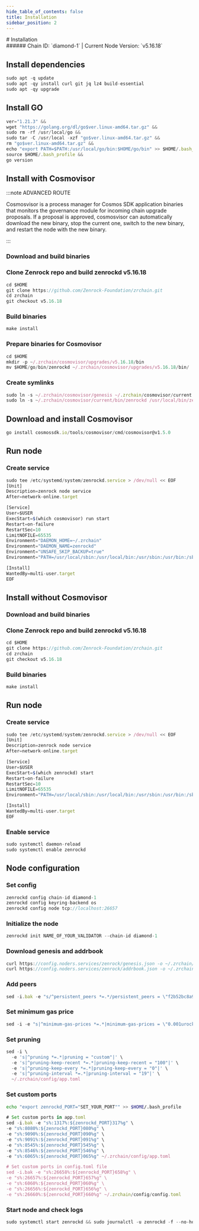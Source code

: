 ```yaml
---
hide_table_of_contents: false
title: Installation
sidebar_position: 2
---
```


<div class="h1-with-icon icon-zenrock">
# Installation
</div>
###### Chain ID: `diamond-1` | Current Node Version: `v5.16.18`

## Install dependencies

```js
sudo apt -q update
sudo apt -qy install curl git jq lz4 build-essential
sudo apt -qy upgrade
```

## Install GO
```js
ver="1.21.3" &&
wget "https://golang.org/dl/go$ver.linux-amd64.tar.gz" &&
sudo rm -rf /usr/local/go &&
sudo tar -C /usr/local -xzf "go$ver.linux-amd64.tar.gz" &&
rm "go$ver.linux-amd64.tar.gz" &&
echo "export PATH=$PATH:/usr/local/go/bin:$HOME/go/bin" >> $HOME/.bash_profile &&
source $HOME/.bash_profile &&
go version
```

## Install with Cosmovisor
:::note ADVANCED ROUTE

Cosmosvisor is a process manager for Cosmos SDK application binaries that monitors the governance module for incoming chain upgrade proposals. If a proposal is approved, cosmosvisor can automatically download the new binary, stop the current one, switch to the new binary, and restart the node with the new binary.

:::
### Download and build binaries
### Clone Zenrock repo and build zenrockd v5.16.18
```js
cd $HOME
git clone https://github.com/Zenrock-Foundation/zrchain.git
cd zrchain
git checkout v5.16.18
```

### Build binaries
```js
make install
```
### Prepare binaries for Cosmovisor
```js
cd $HOME
mkdir -p ~/.zrchain/cosmovisor/upgrades/v5.16.18/bin
mv $HOME/go/bin/zenrockd ~/.zrchain/cosmovisor/upgrades/v5.16.18/bin/
```

### Create symlinks
```js
sudo ln -s ~/.zrchain/cosmovisor/genesis ~/.zrchain/cosmovisor/current -f
sudo ln -s ~/.zrchain/cosmovisor/current/bin/zenrockd /usr/local/bin/zenrockd -f
```

## Download and install Cosmovisor
```js
go install cosmossdk.io/tools/cosmovisor/cmd/cosmovisor@v1.5.0
```

## Run node
### Create service
```js
sudo tee /etc/systemd/system/zenrockd.service > /dev/null << EOF
[Unit]
Description=zenrock node service
After=network-online.target

[Service]
User=$USER
ExecStart=$(which cosmovisor) run start
Restart=on-failure
RestartSec=10
LimitNOFILE=65535
Environment="DAEMON_HOME=~/.zrchain"
Environment="DAEMON_NAME=zenrockd"
Environment="UNSAFE_SKIP_BACKUP=true"
Environment="PATH=/usr/local/sbin:/usr/local/bin:/usr/sbin:/usr/bin:/sbin:/bin:/usr/games:/usr/local/games:/snap/bin:~/.zrchain/cosmovisor/current/bin"

[Install]
WantedBy=multi-user.target
EOF
```

## Install without Cosmovisor

### Download and build binaries
### Clone Zenrock repo and build zenrockd v5.16.18
```js
cd $HOME
git clone https://github.com/Zenrock-Foundation/zrchain.git
cd zrchain
git checkout v5.16.18
```

### Build binaries
```js
make install
```

## Run node
### Create service
```js
sudo tee /etc/systemd/system/zenrockd.service > /dev/null << EOF
[Unit]
Description=zenrock node service
After=network-online.target

[Service]
User=$USER
ExecStart=$(which zenrockd) start
Restart=on-failure
RestartSec=10
LimitNOFILE=65535
Environment="PATH=/usr/local/sbin:/usr/local/bin:/usr/sbin:/usr/bin:/sbin:/bin:/usr/games:/usr/local/games:/snap/bin"

[Install]
WantedBy=multi-user.target
EOF
```

### Enable service
```js
sudo systemctl daemon-reload
sudo systemctl enable zenrockd
```

## Node configuration
### Set config
```js
zenrockd config chain-id diamond-1
zenrockd config keyring-backend os
zenrockd config node tcp://localhost:26657
```

### Initialize the node
```js
zenrockd init NAME_OF_YOUR_VALIDATOR --chain-id diamond-1
```

### Download genesis and addrbook
```js
curl https://config.noders.services/zenrock/genesis.json -o ~/.zrchain/config/genesis.json
curl https://config.noders.services/zenrock/addrbook.json -o ~/.zrchain/config/addrbook.json
```
### Add peers
```js
sed -i.bak -e "s/^persistent_peers *=.*/persistent_peers = \"f2b52bc8a9931c9a1ea7090c7139b186733dcf73@zenrock-rpc.noders.services:49556\"/" ~/.zrchain/config/config.toml
```

### Set minimum gas price
```js
sed -i -e "s|^minimum-gas-prices *=.*|minimum-gas-prices = \"0.001urock\"|" ~/.zrchain/config/app.toml
```
### Set pruning
```js
sed -i \
  -e 's|^pruning *=.*|pruning = "custom"|' \
  -e 's|^pruning-keep-recent *=.*|pruning-keep-recent = "100"|' \
  -e 's|^pruning-keep-every *=.*|pruning-keep-every = "0"|' \
  -e 's|^pruning-interval *=.*|pruning-interval = "19"|' \
  ~/.zrchain/config/app.toml
```

### Set custom ports

```bash
echo "export zenrockd_PORT="SET_YOUR_PORT"" >> $HOME/.bash_profile
```

```js
# Set custom ports in app.toml
sed -i.bak -e "s%:1317%:${zenrockd_PORT}317%g" \
-e "s%:8080%:${zenrockd_PORT}080%g" \
-e "s%:9090%:${zenrockd_PORT}090%g" \
-e "s%:9091%:${zenrockd_PORT}091%g" \
-e "s%:8545%:${zenrockd_PORT}545%g" \
-e "s%:8546%:${zenrockd_PORT}546%g" \
-e "s%:6065%:${zenrockd_PORT}065%g" ~/.zrchain/config/app.toml

# Set custom ports in config.toml file
sed -i.bak -e "s%:26658%:${zenrockd_PORT}658%g" \
-e "s%:26657%:${zenrockd_PORT}657%g" \
-e "s%:6060%:${zenrockd_PORT}060%g" \
-e "s%:26656%:${zenrockd_PORT}656%g" \
-e "s%:26660%:${zenrockd_PORT}660%g" ~/.zrchain/config/config.toml
```

### Start node and check logs
```js
sudo systemctl start zenrockd && sudo journalctl -u zenrockd -f --no-hostname -o cat
```
